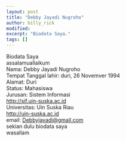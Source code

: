 ```yaml
---
layout: post
title: "Debby Jayadi Nugroho"
author: billy_rick
modified:
excerpt: "Biodata Saya."
tags: []
---
```


Biodata Saya<br>
assalamuallaikum <br>
  Nama: Debby Jayadi Nugroho<br>
  Tempat Tanggal lahir: duri, 26 Novemver 1994<br>
  Alamat: Duri<br>
  Status: Mahasiswa<br>
  Jurusan: Sistem Informasi<br>http://sif.uin-suska.ac.id<br>
  Universitas: Uin Suska Riau<br>http://uin-suska.ac.id<br>
  email: Debbyjayadi@gmail.com<br>
  sekian dulu biodata saya<br>
  wasallam<br>
 
 
    
